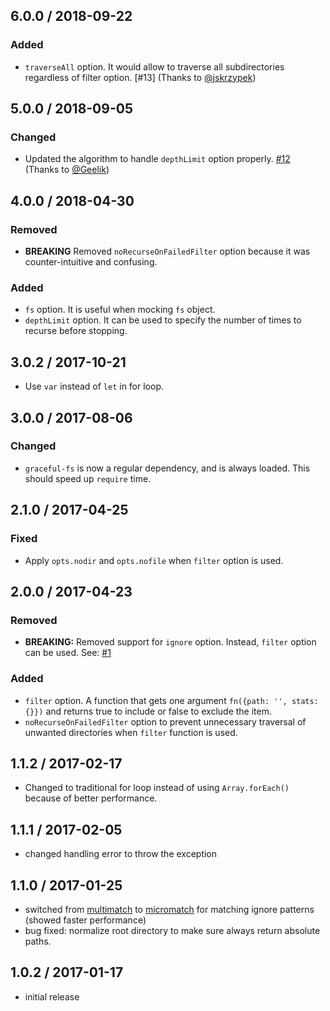6.0.0 / 2018-09-22
------------------

### Added
- `traverseAll` option. It would allow to traverse all subdirectories regardless of filter option. [#13] (Thanks to [@jskrzypek](https://github.com/jskrzypek))

5.0.0 / 2018-09-05
------------------

### Changed
- Updated the algorithm to handle `depthLimit` option properly. [#12] (Thanks to [@Geelik](https://github.com/Geelik))

4.0.0 / 2018-04-30
------------------

### Removed
- **BREAKING** Removed `noRecurseOnFailedFilter` option because it was counter-intuitive and confusing.

### Added
- `fs` option. It is useful when mocking `fs` object.
- `depthLimit` option. It can be used to specify the number of times to recurse before stopping.

3.0.2 / 2017-10-21
------------------

- Use `var` instead of `let` in for loop.

3.0.0 / 2017-08-06
------------------

### Changed
- `graceful-fs` is now a regular dependency, and is always loaded. This should speed up `require` time.

2.1.0 / 2017-04-25
------------------

### Fixed
- Apply `opts.nodir` and `opts.nofile` when `filter` option is used.

2.0.0 / 2017-04-23
------------------

### Removed
- **BREAKING:** Removed support for `ignore` option. Instead, `filter` option can be used. See: [#1]

### Added
- `filter` option. A function that gets one argument `fn({path: '', stats: {}})` and returns true to include or false to exclude the item.
- `noRecurseOnFailedFilter` option to prevent unnecessary traversal of unwanted directories when `filter` function is used.

1.1.2 / 2017-02-17
------------------

- Changed to traditional for loop instead of using `Array.forEach()` because of better performance.

1.1.1 / 2017-02-05
------------------

- changed handling error to throw the exception

1.1.0 / 2017-01-25
------------------

- switched from [multimatch](https://github.com/sindresorhus/multimatch) to [micromatch](https://github.com/jonschlinkert/micromatch) for matching ignore patterns (showed faster performance)
- bug fixed: normalize root directory to make sure always return absolute paths.

1.0.2 / 2017-01-17
------------------

- initial release

[#1]: https://github.com/manidlou/node-klaw-sync/issues/1 "loading all files with certain name"
[#12]: https://github.com/manidlou/node-klaw-sync/pull/12 "Fixing logic issues"
